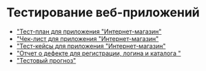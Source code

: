 # Тестирование веб-приложений

- ["Тест-план для приложения "Интернет-магазин"](https://docs.google.com/spreadsheets/d/1gPuIa5dicTPDc_E3NXSAKnIzqcvGZgZxlzdlnjHiPJM/edit?usp=sharing)
- ["Чек-лист для приложения "Интернет-магазин"](https://docs.google.com/spreadsheets/d/1cvYoXGlL7oIZ0cuk_lr1fctD4FMtpTd0DKWX5GLSDaM/edit?usp=sharing)
- ["Тест-кейсы для приложения "Интернет-магазин"](https://github.com/kris-svii/WEB/blob/main/G101-2025-09-28.pdf)
- ["Отчет о дефекте для регистрации, логина и каталога "](https://github.com/kris-svii/WEB/blob/main/Issues%20(3).xlsx)
- ["Тестовый прогноз"](https://github.com/kris-svii/WEB/blob/main/G101-Express%2Brun%2B2025_09_28.pdf)
